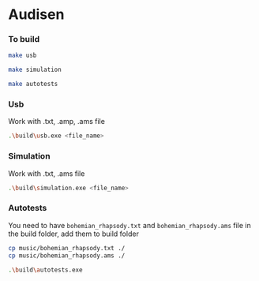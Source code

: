 # Audisen

### To build
```bash
make usb
```
```bash
make simulation
```
```bash
make autotests
```

### Usb
Work with .txt, .amp, .ams file
```bash
.\build\usb.exe <file_name>
```

### Simulation
Work with .txt, .ams file
```bash
.\build\simulation.exe <file_name>
```

### Autotests
You need to have `bohemian_rhapsody.txt` and `bohemian_rhapsody.ams` file in the build folder, add them to build folder
```bash
cp music/bohemian_rhapsody.txt ./
cp music/bohemian_rhapsody.ams ./
```
```bash
.\build\autotests.exe
```
